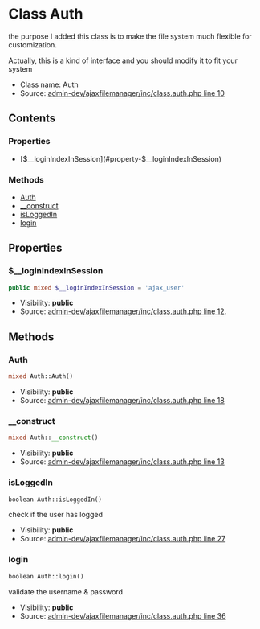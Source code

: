 Class Auth
=====================

the purpose I added this class is to make the file system much flexible
for customization.

Actually,  this is a kind of interface and you should modify it to fit your system

* Class name: Auth
* Source: [admin-dev/ajaxfilemanager/inc/class.auth.php line 10](https://github.com/PrestaShop/PrestaShop/blob/1.6.0.3/admin-dev/ajaxfilemanager/inc/class.auth.php#L10)


Contents
--------


### Properties

* [$__loginIndexInSession](#property-$__loginIndexInSession)

### Methods

* [Auth](#method-Auth)
* [__construct](#method-__construct)
* [isLoggedIn](#method-isLoggedIn)
* [login](#method-login)




Properties
----------


### <a name="property-$__loginIndexInSession"></a>$__loginIndexInSession

```php
public mixed $__loginIndexInSession = 'ajax_user'
```





* Visibility: **public**
* Source: [admin-dev/ajaxfilemanager/inc/class.auth.php line 12](https://github.com/PrestaShop/PrestaShop/blob/1.6.0.3/admin-dev/ajaxfilemanager/inc/class.auth.php#L12).


Methods
-------


### <a name="method-Auth"></a>Auth

```php
mixed Auth::Auth()
```





* Visibility: **public**
* Source: [admin-dev/ajaxfilemanager/inc/class.auth.php line 18](https://github.com/PrestaShop/PrestaShop/blob/1.6.0.3/admin-dev/ajaxfilemanager/inc/class.auth.php#L18)




### <a name="method-__construct"></a>__construct

```php
mixed Auth::__construct()
```





* Visibility: **public**
* Source: [admin-dev/ajaxfilemanager/inc/class.auth.php line 13](https://github.com/PrestaShop/PrestaShop/blob/1.6.0.3/admin-dev/ajaxfilemanager/inc/class.auth.php#L13)




### <a name="method-isLoggedIn"></a>isLoggedIn

```php
boolean Auth::isLoggedIn()
```

check if the user has logged



* Visibility: **public**
* Source: [admin-dev/ajaxfilemanager/inc/class.auth.php line 27](https://github.com/PrestaShop/PrestaShop/blob/1.6.0.3/admin-dev/ajaxfilemanager/inc/class.auth.php#L27)




### <a name="method-login"></a>login

```php
boolean Auth::login()
```

validate the username & password



* Visibility: **public**
* Source: [admin-dev/ajaxfilemanager/inc/class.auth.php line 36](https://github.com/PrestaShop/PrestaShop/blob/1.6.0.3/admin-dev/ajaxfilemanager/inc/class.auth.php#L36)



